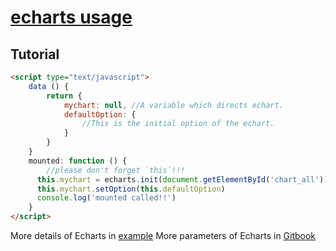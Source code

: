# [echarts usage](http://echarts.baidu.com)
## Tutorial
```html
<script type="text/javascript">
    data () {
        return {
            mychart: null, //A variable which directs echart.
            defaultOption: {
                //This is the initial option of the echart.
            }
        }
    }
    mounted: function () {
        //please don't forget `this`!!! 
      this.mychart = echarts.init(document.getElementById('chart_all'))
      this.mychart.setOption(this.defaultOption)
      console.log('mounted called!!')        
    }
</script>
```
More details of Echarts in [example](http://echarts.baidu.com/examples.html)
More parameters of Echarts in [Gitbook](https://princess310.gitbooks.io/the-echarts-learn-book/content/series.html)
